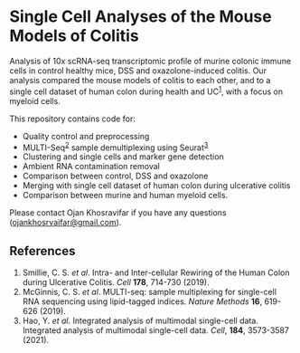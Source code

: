 # Single Cell Analyses of the Mouse Models of Colitis

Analysis of 10x scRNA-seq transcriptomic profile of murine colonic immune cells in control healthy mice, DSS and oxazolone-induced colitis. Our analysis compared the mouse models of colitis to each other, and to a single cell dataset of human colon during health and UC<sup>[1](##References)</sup>, with a focus on myeloid cells.

This repository contains code for:

* Quality control and preprocessing
* MULTI-Seq<sup>[2](##References)</sup> sample demultiplexing using Seurat<sup>[3](##References)</sup>
* Clustering and single cells and marker gene detection
* Ambient RNA contamination removal
* Comparison between control, DSS and oxazolone
* Merging with single cell dataset of human colon during ulcerative colitis
* Comparison between murine and human myeloid cells.

Please contact Ojan Khosravifar if you have any questions (ojankhosrvaifar@gmail.com).

## References
1.   Smillie, C. S. *et al*. Intra- and Inter-cellular Rewiring of the Human Colon during Ulcerative Colitis. *Cell* **178**, 714-730 (2019).
2.   McGinnis, C. S. *et al*. MULTI-seq: sample multiplexing for single-cell RNA sequencing using lipid-tagged indices. *Nature Methods* **16**, 619-626 (2019).
3.   Hao, Y. *et al*. Integrated analysis of multimodal single-cell data. Integrated analysis of multimodal single-cell data. *Cell*, **184**, 3573-3587 (2021).

